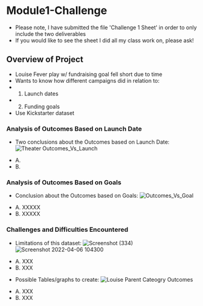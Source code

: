 # Module1-Challenge
* Please note, I have submitted the file 'Challenge 1 Sheet' in order to only include the two deliverables
* If you would like to see the sheet I did all my class work on, please ask!
## Overview of Project
* Louise Fever play w/ fundraising goal fell short due to time 
* Wants to know how different campaigns did in relation to: 
*   1. Launch dates
*   2. Funding goals
* Use Kickstarter dataset 

### Analysis of Outcomes Based on Launch Date
- Two conclusions about the Outcomes based on Launch Date: 
![Theater Outcomes_Vs_Launch](https://user-images.githubusercontent.com/102266450/163078181-ac64842b-614d-4f8f-985f-998de3f3960d.png)

* A.
* B. 

### Analysis of Outcomes Based on Goals
- Conclusion about the Outcomes based on Goals:
![Outcomes_Vs_Goal](https://user-images.githubusercontent.com/102266450/163078205-27e21943-51a6-4ea8-b99d-0a9fceb961c3.png)

* A. XXXXX
* B. XXXXX

### Challenges and Difficulties Encountered
- Limitations of this dataset:
![Screenshot (334)](https://user-images.githubusercontent.com/102266450/163078814-856d09ec-e095-4672-a4a6-f4fc392a2c1a.png)
![Screenshot 2022-04-06 104300](https://user-images.githubusercontent.com/102266450/163078839-63c1296c-e9e0-4f82-b9ce-e9fc4b9b57aa.png)

* A. XXX
* B. XXX

- Possible Tables/graphs to create: 
![Louise Parent Cateogry Outcomes](https://user-images.githubusercontent.com/102266450/163078860-163451ec-17d0-4857-b042-e741df00ac48.png)

* A. XXX
* B. XXX











